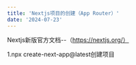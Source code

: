 ```yaml
---
title: 'Nextjs项目的创建（App Router）'
date: '2024-07-23'
---
```

Nextjs新版官方文档--（https://nextjs.org/）

1.npx create-next-app@latest创建项目